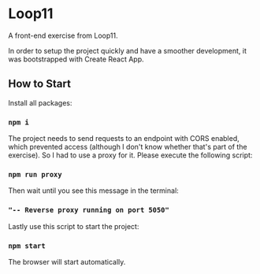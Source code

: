 # Loop11

A front-end exercise from Loop11.

In order to setup the project quickly and have a smoother development, it was bootstrapped with Create React App.

## How to Start

Install all packages:

### `npm i`

The project needs to send requests to an endpoint with CORS enabled, which prevented access (although I don't know whether that's part of the exercise). So I had to use a proxy for it. Please execute the following script:

### `npm run proxy`

Then wait until you see this message in the terminal:

### `"-- Reverse proxy running on port 5050"`

Lastly use this script to start the project:

### `npm start`

The browser will start automatically.